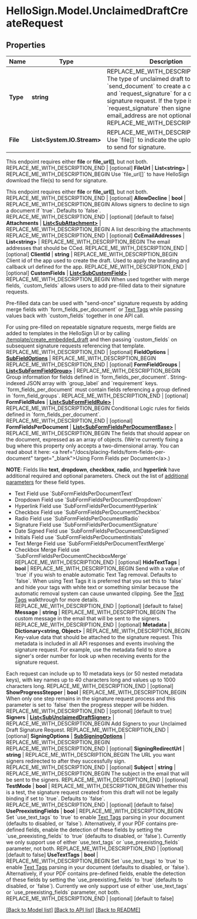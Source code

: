 # HelloSign.Model.UnclaimedDraftCreateRequest

## Properties

Name | Type | Description | Notes
------------ | ------------- | ------------- | -------------
**Type** | **string** | REPLACE_ME_WITH_DESCRIPTION_BEGIN The type of unclaimed draft to create. Use &#x60;send_document&#x60; to create a claimable file, and &#x60;request_signature&#x60; for a claimable signature request. If the type is &#x60;request_signature&#x60; then signers name and email_address are not optional. REPLACE_ME_WITH_DESCRIPTION_END | 
**File** | **List&lt;System.IO.Stream&gt;** | REPLACE_ME_WITH_DESCRIPTION_BEGIN Use &#x60;file[]&#x60; to indicate the uploaded file(s) to send for signature.

This endpoint requires either **file** or **file_url[]**, but not both. REPLACE_ME_WITH_DESCRIPTION_END | [optional] 
**FileUrl** | **List&lt;string&gt;** | REPLACE_ME_WITH_DESCRIPTION_BEGIN Use &#x60;file_url[]&#x60; to have HelloSign download the file(s) to send for signature.

This endpoint requires either **file** or **file_url[]**, but not both. REPLACE_ME_WITH_DESCRIPTION_END | [optional] 
**AllowDecline** | **bool** | REPLACE_ME_WITH_DESCRIPTION_BEGIN Allows signers to decline to sign a document if &#x60;true&#x60;. Defaults to &#x60;false&#x60;. REPLACE_ME_WITH_DESCRIPTION_END | [optional] [default to false]
**Attachments** | [**List&lt;SubAttachment&gt;**](SubAttachment.md) | REPLACE_ME_WITH_DESCRIPTION_BEGIN A list describing the attachments REPLACE_ME_WITH_DESCRIPTION_END | [optional] 
**CcEmailAddresses** | **List&lt;string&gt;** | REPLACE_ME_WITH_DESCRIPTION_BEGIN The email addresses that should be CCed. REPLACE_ME_WITH_DESCRIPTION_END | [optional] 
**ClientId** | **string** | REPLACE_ME_WITH_DESCRIPTION_BEGIN Client id of the app used to create the draft. Used to apply the branding and callback url defined for the app. REPLACE_ME_WITH_DESCRIPTION_END | [optional] 
**CustomFields** | [**List&lt;SubCustomField&gt;**](SubCustomField.md) | REPLACE_ME_WITH_DESCRIPTION_BEGIN When used together with merge fields, &#x60;custom_fields&#x60; allows users to add pre-filled data to their signature requests.

Pre-filled data can be used with &quot;send-once&quot; signature requests by adding merge fields with &#x60;form_fields_per_document&#x60; or [Text Tags](https://app.hellosign.com/api/textTagsWalkthrough#TextTagIntro) while passing values back with &#x60;custom_fields&#x60; together in one API call.

For using pre-filled on repeatable signature requests, merge fields are added to templates in the HelloSign UI or by calling [/template/create_embedded_draft](/api/reference/operation/templateCreateEmbeddedDraft) and then passing &#x60;custom_fields&#x60; on subsequent signature requests referencing that template. REPLACE_ME_WITH_DESCRIPTION_END | [optional] 
**FieldOptions** | [**SubFieldOptions**](SubFieldOptions.md) | REPLACE_ME_WITH_DESCRIPTION_BEGIN  REPLACE_ME_WITH_DESCRIPTION_END | [optional] 
**FormFieldGroups** | [**List&lt;SubFormFieldGroup&gt;**](SubFormFieldGroup.md) | REPLACE_ME_WITH_DESCRIPTION_BEGIN Group information for fields defined in &#x60;form_fields_per_document&#x60;. String-indexed JSON array with &#x60;group_label&#x60; and &#x60;requirement&#x60; keys. &#x60;form_fields_per_document&#x60; must contain fields referencing a group defined in &#x60;form_field_groups&#x60;. REPLACE_ME_WITH_DESCRIPTION_END | [optional] 
**FormFieldRules** | [**List&lt;SubFormFieldRule&gt;**](SubFormFieldRule.md) | REPLACE_ME_WITH_DESCRIPTION_BEGIN Conditional Logic rules for fields defined in &#x60;form_fields_per_document&#x60;. REPLACE_ME_WITH_DESCRIPTION_END | [optional] 
**FormFieldsPerDocument** | [**List&lt;SubFormFieldsPerDocumentBase&gt;**](SubFormFieldsPerDocumentBase.md) | REPLACE_ME_WITH_DESCRIPTION_BEGIN The fields that should appear on the document, expressed as an array of objects. (We&#39;re currently fixing a bug where this property only accepts a two-dimensional array. You can read about it here: &lt;a href&#x3D;&quot;/docs/placing-fields/form-fields-per-document&quot; target&#x3D;&quot;_blank&quot;&gt;Using Form Fields per Document&lt;/a&gt;.)

**NOTE**: Fields like **text**, **dropdown**, **checkbox**, **radio**, and **hyperlink** have additional required and optional parameters. Check out the list of [additional parameters](/api/reference/constants/#form-fields-per-document) for these field types.

* Text Field use &#x60;SubFormFieldsPerDocumentText&#x60;
* Dropdown Field use &#x60;SubFormFieldsPerDocumentDropdown&#x60;
* Hyperlink Field use &#x60;SubFormFieldsPerDocumentHyperlink&#x60;
* Checkbox Field use &#x60;SubFormFieldsPerDocumentCheckbox&#x60;
* Radio Field use &#x60;SubFormFieldsPerDocumentRadio&#x60;
* Signature Field use &#x60;SubFormFieldsPerDocumentSignature&#x60;
* Date Signed Field use &#x60;SubFormFieldsPerDocumentDateSigned&#x60;
* Initials Field use &#x60;SubFormFieldsPerDocumentInitials&#x60;
* Text Merge Field use &#x60;SubFormFieldsPerDocumentTextMerge&#x60;
* Checkbox Merge Field use &#x60;SubFormFieldsPerDocumentCheckboxMerge&#x60; REPLACE_ME_WITH_DESCRIPTION_END | [optional] 
**HideTextTags** | **bool** | REPLACE_ME_WITH_DESCRIPTION_BEGIN Send with a value of &#x60;true&#x60; if you wish to enable automatic Text Tag removal. Defaults to &#x60;false&#x60;. When using Text Tags it is preferred that you set this to &#x60;false&#x60; and hide your tags with white text or something similar because the automatic removal system can cause unwanted clipping. See the [Text Tags](https://app.hellosign.com/api/textTagsWalkthrough#TextTagIntro) walkthrough for more details. REPLACE_ME_WITH_DESCRIPTION_END | [optional] [default to false]
**Message** | **string** | REPLACE_ME_WITH_DESCRIPTION_BEGIN The custom message in the email that will be sent to the signers. REPLACE_ME_WITH_DESCRIPTION_END | [optional] 
**Metadata** | **Dictionary&lt;string, Object&gt;** | REPLACE_ME_WITH_DESCRIPTION_BEGIN Key-value data that should be attached to the signature request. This metadata is included in all API responses and events involving the signature request. For example, use the metadata field to store a signer&#39;s order number for look up when receiving events for the signature request.

Each request can include up to 10 metadata keys (or 50 nested metadata keys), with key names up to 40 characters long and values up to 1000 characters long. REPLACE_ME_WITH_DESCRIPTION_END | [optional] 
**ShowProgressStepper** | **bool** | REPLACE_ME_WITH_DESCRIPTION_BEGIN When only one step remains in the signature request process and this parameter is set to &#x60;false&#x60; then the progress stepper will be hidden. REPLACE_ME_WITH_DESCRIPTION_END | [optional] [default to true]
**Signers** | [**List&lt;SubUnclaimedDraftSigner&gt;**](SubUnclaimedDraftSigner.md) | REPLACE_ME_WITH_DESCRIPTION_BEGIN Add Signers to your Unclaimed Draft Signature Request. REPLACE_ME_WITH_DESCRIPTION_END | [optional] 
**SigningOptions** | [**SubSigningOptions**](SubSigningOptions.md) | REPLACE_ME_WITH_DESCRIPTION_BEGIN  REPLACE_ME_WITH_DESCRIPTION_END | [optional] 
**SigningRedirectUrl** | **string** | REPLACE_ME_WITH_DESCRIPTION_BEGIN The URL you want signers redirected to after they successfully sign. REPLACE_ME_WITH_DESCRIPTION_END | [optional] 
**Subject** | **string** | REPLACE_ME_WITH_DESCRIPTION_BEGIN The subject in the email that will be sent to the signers. REPLACE_ME_WITH_DESCRIPTION_END | [optional] 
**TestMode** | **bool** | REPLACE_ME_WITH_DESCRIPTION_BEGIN Whether this is a test, the signature request created from this draft will not be legally binding if set to &#x60;true&#x60;. Defaults to &#x60;false&#x60;. REPLACE_ME_WITH_DESCRIPTION_END | [optional] [default to false]
**UsePreexistingFields** | **bool** | REPLACE_ME_WITH_DESCRIPTION_BEGIN Set &#x60;use_text_tags&#x60; to &#x60;true&#x60; to enable [Text Tags](https://app.hellosign.com/api/textTagsWalkthrough#TextTagIntro) parsing in your document (defaults to disabled, or &#x60;false&#x60;). Alternatively, if your PDF contains pre-defined fields, enable the detection of these fields by setting the &#x60;use_preexisting_fields&#x60; to &#x60;true&#x60; (defaults to disabled, or &#x60;false&#x60;). Currently we only support use of either &#x60;use_text_tags&#x60; or &#x60;use_preexisting_fields&#x60; parameter, not both. REPLACE_ME_WITH_DESCRIPTION_END | [optional] [default to false]
**UseTextTags** | **bool** | REPLACE_ME_WITH_DESCRIPTION_BEGIN Set &#x60;use_text_tags&#x60; to &#x60;true&#x60; to enable [Text Tags](https://app.hellosign.com/api/textTagsWalkthrough#TextTagIntro) parsing in your document (defaults to disabled, or &#x60;false&#x60;). Alternatively, if your PDF contains pre-defined fields, enable the detection of these fields by setting the &#x60;use_preexisting_fields&#x60; to &#x60;true&#x60; (defaults to disabled, or &#x60;false&#x60;). Currently we only support use of either &#x60;use_text_tags&#x60; or &#x60;use_preexisting_fields&#x60; parameter, not both. REPLACE_ME_WITH_DESCRIPTION_END | [optional] [default to false]

[[Back to Model list]](../README.md#documentation-for-models) [[Back to API list]](../README.md#documentation-for-api-endpoints) [[Back to README]](../README.md)

